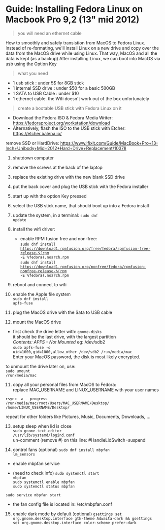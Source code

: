 # Guide: Installing Fedora Linux on Macbook Pro 9,2 (13" mid 2012)

> you will need an ethernet cable

How to smoothly and safely transistion from MacOS to Fedora Linux.
Instead of re-formating, we'll install Linux on a new drive
and copy over the data from the MacOS drive while using Linux.
That way, MacOS and all the data is kept (as a backup)
After installing Linux, we can boot into MacOS via usb using the Option Key

> what you need
- 1 usb stick : under 5$ for 8GB stick
- 1 internal SSD drive : under $50 for a basic 500GB
- 1 SATA to USB Cable  : under $10
- 1 ethernet cable. the Wifi doesn't work out of the box unfortunately

> create a bootable USB stick with Fedora Linux on it
- Download the Fedora ISO & Fedora Media Writer:</br>
https://fedoraproject.org/workstation/download
- Alternatively, flash the ISO to the USB stick with Etcher:</br>
https://etcher.balena.io/

remove SSD or HardDrive:
https://www.ifixit.com/Guide/MacBook+Pro+13-Inch+Unibody+Mid+2012+Hard+Drive+Replacement/10378</br>

1) shutdown computer
2) remove the screws at the back of the laptop
3) replace the existing drive with the new blank SSD drive

4) put the back cover and plug the USB stick with the Fedora installer
4) start up with the option Key pressed
5) select the USB stick name, that should boot up into a Fedora install
6) update the system, in a terminal: <code>sudo dnf update</code>
7) install the wifi driver:
   - enable RPM fusion free and non-free:</br>
    <code>sudo dnf install https://download1.rpmfusion.org/free/fedora/rpmfusion-free-release-$(rpm -E %fedora).noarch.rpm</code></br>
    <code>sudo dnf install https://download1.rpmfusion.org/nonfree/fedora/rpmfusion-nonfree-release-$(rpm -E %fedora).noarch.rpm</code>
    <sudo dnf broadcom-wl akmod-wl>

8) reboot and connect to wifi
9) enable the Apple file system</br>
<code>sudo dnf install apfs-fuse</code></br>

9) plug the MacOS drive with the Sata to USB cable
10) mount the MacOS drive</br>
- first check the drive letter with:
<code>gnome-disks</code></br>
it should be the last drive, with the largest partition</br>
<em>Contents: APFS - Not Mounted</em> eg: /dev/sdb2</br>
<code>sudo apfs-fuse -o uid=1000,gid=1000,allow_other /dev/sdb2 /run/media/mac</code></br>
Enter your MacOS password, the disk is most likely encrypted.

to unmount the drive later on, use:</br>
<code>sudo umount /run/media/mac</code>

11) copy all your personal files from MacOS to Fedora:</br>
replace MAC_USERNAME and LINUX_USERNAME with your user names

<code>rsync -a --progress /run/media/mac/root/Users/MAC_USERNAME/Desktop/ /home/LINUX_USERNAME/Desktop/</code>

repeat for other folders like Pictures, Music, Documents, Downloads, ...

13) setup sleep when lid is close</br>
<code>sudo gnome-text-editor /usr/lib/systemd/logind.conf</code></br>
un-comment (remove #) on this line: #HandleLidSwitch=suspend

14) control fans (optional)
<code>sudo dnf install mbpfan lm_sensors</code></br>
- enable mbpfan service

- (need to check info)
<code>sudo systemctl start mbpfan</code></br>
<code>sudo systemctl enable mbpfan</code></br>
<code>sudo systemctl status mbpfan</code></br>

<code>sudo service mbpfan start</code></br>

- the fan config file is located in: /etc/mbpfan.conf

15) enable dark mode by default (optional)
<code>gsettings set org.gnome.desktop.interface gtk-theme Adwaita-dark && gsettings set org.gnome.desktop.interface color-scheme prefer-dark</code>



